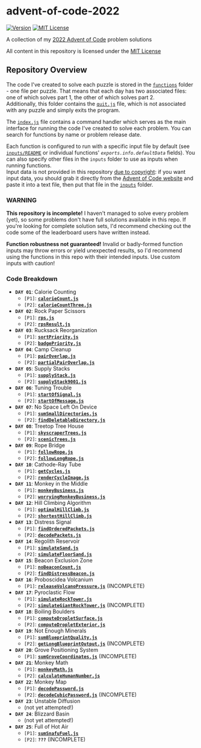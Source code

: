 # advent-of-code-2022

[![Version][version]](package.json)
[![MIT License][license]](LICENSE)

A collection of my [2022 Advent of Code](https://adventofcode.com/2022) problem solutions

All content in this repository is licensed under the [MIT License](LICENSE)

## Repository Overview

The code I've created to solve each puzzle is stored in the [`functions`](/functions) folder - one file per puzzle. That means that each day has two associated files: one of which solves part 1, the other of which solves part 2.  
Additionally, this folder contains the [`quit.js`](/functions/quit.js) file, which is not associated with any puzzle and simply exits the program.

The [`index.js`](index.js) file contains a command handler which serves as the main interface for running the code I've created to solve each problem. You can search for functions by name or problem release date.

Each function is configured to run with a specific input file by default (see [`inputs/README`](inputs/README.md) or individual functions' *`exports.info.defaultData`* fields). You can also specify other files in the `inputs` folder to use as inputs when running functions.  
Input data is not provided in this repository [due to copyright](https://www.reddit.com/r/adventofcode/wiki/faqs/copyright/inputs/): if you want input data, you should grab it directly from the [Advent of Code website](https://adventofcode.com/) and paste it into a text file, then put that file in the [`inputs`](/inputs) folder.  

### WARNING

**This repository is incomplete!** I haven't managed to solve every problem (yet), so some problems don't have full solutions available in this repo. If you're looking for complete solution sets, I'd recommend checking out the code some of the leaderboard users have written instead.

**Function robustness not guaranteed!** Invalid or badly-formed function inputs may throw errors or yield unexpected results, so I'd recommend using the functions in this repo with their intended inputs. Use custom inputs with caution!

### Code Breakdown

- **`DAY 01`**: Calorie Counting
  - `[P1]`: [**`calorieCount.js`**](/functions/calorieCount.js)
  - `[P2]`: [**`calorieCountThree.js`**](/functions/calorieCountThree.js)
- **`DAY 02`**: Rock Paper Scissors
  - `[P1]`: [**`rps.js`**](/functions/rps.js)
  - `[P2]`: [**`rpsResult.js`**](/functions/rpsResult.js)
- **`DAY 03`**: Rucksack Reorganization
  - `[P1]`: [**`sortPriority.js`**](/functions/sortPriority.js)
  - `[P2]`: [**`badgePriority.js`**](/functions/badgePriority.js)
- **`DAY 04`**: Camp Cleanup
  - `[P1]`: [**`pairOverlap.js`**](/functions/pairOverlap.js)
  - `[P2]`: [**`partialPairOverlap.js`**](/functions/partialPairOverlap.js)
- **`DAY 05`**: Supply Stacks
  - `[P1]`: [**`supplyStack.js`**](/functions/supplyStack.js)
  - `[P2]`: [**`supplyStack9001.js`**](/functions/supplyStack9001.js)
- **`DAY 06`**: Tuning Trouble
  - `[P1]`: [**`startOfSignal.js`**](/functions/startOfSignal.js)
  - `[P2]`: [**`startOfMessage.js`**](/functions/startOfMessage.js)
- **`DAY 07`**: No Space Left On Device
  - `[P1]`: [**`sumSmallDirectories.js`**](/functions/sumSmallDirectories.js)
  - `[P2]`: [**`findDeletableDirectory.js`**](/functions/findDeletableDirectory.js)
- **`DAY 08`**: Treetop Tree House
  - `[P1]`: [**`skyscraperTrees.js`**](/functions/skyscraperTrees.js)
  - `[P2]`: [**`scenicTrees.js`**](/functions/scenicTrees.js)
- **`DAY 09`**: Rope Bridge
  - `[P1]`: [**`followRope.js`**](/functions/followRope.js)
  - `[P2]`: [**`followLongRope.js`**](/functions/followLongRope.js)
- **`DAY 10`**: Cathode-Ray Tube
  - `[P1]`: [**`getCycles.js`**](/functions/getCycles.js)
  - `[P2]`: [**`renderCycleImage.js`**](/functions/renderCycleImage.js)
- **`DAY 11`**: Monkey in the Middle
  - `[P1]`: [**`monkeyBusiness.js`**](/functions/monkeyBusiness.js)
  - `[P2]`: [**`worryingMonkeyBusiness.js`**](/functions/worryingMonkeyBusiness.js)
- **`DAY 12`**: Hill Climbing Algorithm
  - `[P1]`: [**`optimalHillClimb.js`**](/functions/optimalHillClimb.js)
  - `[P2]`: [**`shortestHillClimb.js`**](/functions/shortestHillClimb.js)
- **`DAY 13`**: Distress Signal
  - `[P1]`: [**`findOrderedPackets.js`**](/functions/findOrderedPackets.js)
  - `[P2]`: [**`decodePackets.js`**](/functions/decodePackets.js)
- **`DAY 14`**: Regolith Reservoir
  - `[P1]`: [**`simulateSand.js`**](/functions/simulateSand.js)
  - `[P2]`: [**`simulateFloorSand.js`**](/functions/simulateFloorSand.js)
- **`DAY 15`**: Beacon Exclusion Zone
  - `[P1]`: [**`noBeaconCount.js`**](/functions/noBeaconCount.js)
  - `[P2]`: [**`findDistressBeacon.js`**](/functions/findDistressBeacon.js)
- **`DAY 16`**: Proboscidea Volcanium
  - `[P1]`: [**`releaseVolcanoPressure.js`**](/functions/releaseVolcanoPressure.js) (INCOMPLETE)
- **`DAY 17`**: Pyroclastic Flow
  - `[P1]`: [**`simulateRockTower.js`**](/functions/simulateRockTower.js)
  - `[P2]`: [**`simulateGiantRockTower.js`**](/functions/simulateGiantRockTower.js) (INCOMPLETE)
- **`DAY 18`**: Boiling Boulders
  - `[P1]`: [**`computeDropletSurface.js`**](/functions/computeDropletSurface.js)
  - `[P2]`: [**`computeDropletExterior.js`**](/functions/computeDropletExterior.js)
- **`DAY 19`**: Not Enough Minerals
  - `[P1]`: [**`sumBlueprintQuality.js`**](/functions/sumBlueprintQuality.js)
  - `[P2]`: [**`getLongBlueprintOutput.js`**](/functions/getLongBlueprintOutput.js) (INCOMPLETE)
- **`DAY 20`**: Grove Positioning System
  - `[P1]`: [**`sumGroveCoordinates.js`**](/functions/sumGroveCoordinates.js) (INCOMPLETE)
- **`DAY 21`**: Monkey Math
  - `[P1]`: [**`monkeyMath.js`**](/functions/monkeyMath.js)
  - `[P2]`: [**`calculateHumanNumber.js`**](/functions/calculateHumanNumber.js)
- **`DAY 22`**: Monkey Map
  - `[P1]`: [**`decodePassword.js`**](/functions/decodePassword.js)
  - `[P2]`: [**`decodeCubicPassword.js`**](/functions/decodeCubicPassword.js) (INCOMPLETE)
- **`DAY 23`**: Unstable Diffusion
  - (not yet attempted!)
- **`DAY 24`**: Blizzard Basin
  - (not yet attempted!)
- **`DAY 25`**: Full of Hot Air
  - `[P1]`: [**`sumSnafuFuel.js`**](/functions/sumSnafuFuel.js)
  - `[P2]`: **`???`** (INCOMPLETE)

<!-- TEMPLATE
- **`DAY XX`**: jiji
  - `[P1]`: [**`baba.js`**](/functions/baba.js)
  - `[P2]`: [**`keke.js`**](/functions/keke.js)
-->

<!-- Badges -->
[version]: https://img.shields.io/github/package-json/v/Lowie375/advent-of-code-2022
[license]: https://img.shields.io/github/license/Lowie375/advent-of-code-2022

